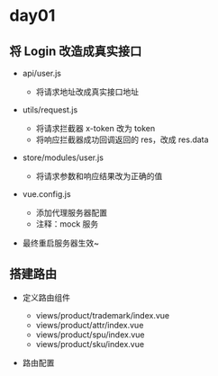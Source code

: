# day01

## 将 Login 改造成真实接口

- api/user.js

  - 将请求地址改成真实接口地址

- utils/request.js

  - 将请求拦截器 x-token 改为 token
  - 将响应拦截器成功回调返回的 res，改成 res.data

- store/modules/user.js

  - 将请求参数和响应结果改为正确的值

- vue.config.js

  - 添加代理服务器配置
  - 注释：mock 服务

- 最终重启服务器生效~

## 搭建路由

- 定义路由组件

  - views/product/trademark/index.vue
  - views/product/attr/index.vue
  - views/product/spu/index.vue
  - views/product/sku/index.vue

- 路由配置
